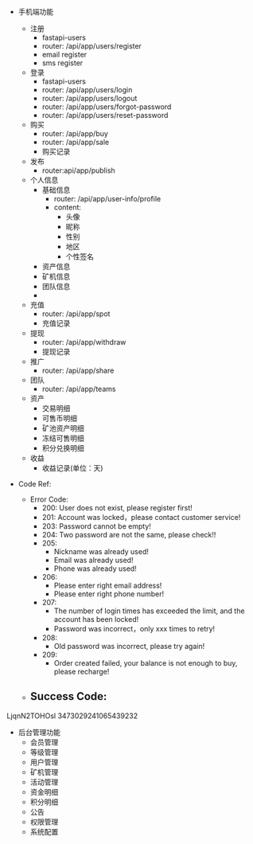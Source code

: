 - 手机端功能
    - 注册
        - fastapi-users
        - router: /api/app/users/register
        - email register
        - sms register
    - 登录
        - fastapi-users
        - router: /api/app/users/login
        - router: /api/app/users/logout
        - router: /api/app/users/forgot-password
        - router: /api/app/users/reset-password
    - 购买
        - router: /api/app/buy
        - router: /api/app/sale
        - 购买记录
    - 发布
        - router:api/app/publish
    - 个人信息
        - 基础信息
            - router: /api/app/user-info/profile
            - content: 
                - 头像
                - 昵称
                - 性别
                - 地区
                - 个性签名
        - 资产信息
        - 矿机信息
        - 团队信息
        - 
    - 充值
        - router: /api/app/spot
        - 充值记录
    - 提现
        - router: /api/app/withdraw
        - 提现记录
    - 推广
        - router: /api/app/share
    - 团队
        - router: /api/app/teams
    - 资产
        - 交易明细
        - 可售币明细
        - 矿池资产明细
        - 冻结可售明细
        - 积分兑换明细
    - 收益
        - 收益记录(单位：天)

- Code Ref:
    - Error Code:
        - 200: User does not exist, please register first!
        - 201: Account was locked，please contact customer service!
        - 203: Password cannot be empty!
        - 204: Two password are not the same, please check!!
        - 205: 
            - Nickname was already used!
            - Email was already used!
            - Phone was already used!
        - 206:
            - Please enter right email address!
            - Please enter right phone number! 
        - 207:
            - The number of login times has exceeded the limit, and the account has been locked!
            - Password was incorrect，only xxx times to retry!
        - 208:
            - Old password was incorrect, please try again!
        - 209:
            - Order created failed, your balance is not enough to buy, please recharge!
    - Success Code:
        - 

LjqnN2TOHOsl
3473029241065439232

- 后台管理功能
    - 会员管理
    - 等级管理
    - 用户管理
    - 矿机管理
    - 活动管理
    - 资金明细
    - 积分明细
    - 公告
    - 权限管理
    - 系统配置